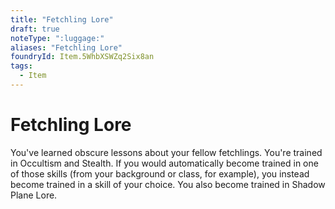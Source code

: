 ```yaml
---
title: "Fetchling Lore"
draft: true
noteType: ":luggage:"
aliases: "Fetchling Lore"
foundryId: Item.5WhbXSWZq2Six8an
tags:
  - Item
---
```


# Fetchling Lore

You've learned obscure lessons about your fellow fetchlings. You're trained in Occultism and Stealth. If you would automatically become trained in one of those skills (from your background or class, for example), you instead become trained in a skill of your choice. You also become trained in Shadow Plane Lore.

